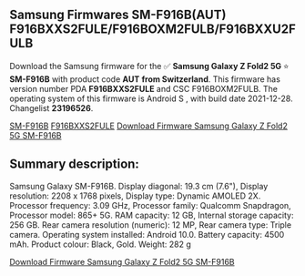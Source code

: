 <h2>Samsung Firmwares SM-F916B(AUT) F916BXXS2FULE/F916BOXM2FULB/F916BXXU2FULB</h2>
Download the Samsung firmware for the ✅ <strong>Samsung Galaxy Z Fold2 5G </strong> ⭐ <strong>SM-F916B</strong> with product code <strong>AUT</strong> <strong> from Switzerland</strong>. This firmware has version number PDA <strong>F916BXXS2FULE</strong> and CSC F916BOXM2FULB. The operating system of this firmware is Android S , with build date 2021-12-28. Changelist <strong>23196526</strong>.

[SM-F916B](https://samfirm.shop/model/SM-F916B)
[F916BXXS2FULE](https://samfirm.shop/pda/F916BXXS2FULE)
[Download Firmware Samsung Galaxy Z Fold2 5G SM-F916B](https://samfirm.shop/firmware/485974)
<h2>Summary description:</h2>
<p>Samsung Galaxy SM-F916B. Display diagonal: 19.3 cm (7.6"), Display resolution: 2208 x 1768 pixels, Display type: Dynamic AMOLED 2X. Processor frequency: 3.09 GHz, Processor family: Qualcomm Snapdragon, Processor model: 865+ 5G. RAM capacity: 12 GB, Internal storage capacity: 256 GB. Rear camera resolution (numeric): 12 MP, Rear camera type: Triple camera. Operating system installed: Android 10.0. Battery capacity: 4500 mAh. Product colour: Black, Gold. Weight: 282 g</p>


[Download Firmware Samsung Galaxy Z Fold2 5G SM-F916B](https://samfirm.shop/firmware/485974)

